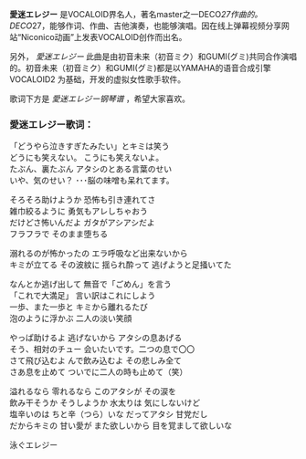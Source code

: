 

**愛迷エレジー**
是VOCALOID界名人，著名master之一DECO*27作曲的。DECO*27，能够作词、作曲、吉他演奏，也能够演唱。因在线上弹幕视频分享网站“Niconico动画”上发表VOCALOID创作而出名。

  
另外， _愛迷エレジー_
此曲是由初音未来（初音ミク）和GUMI(グミ)共同合作演唱的。初音未来（初音ミク）和GUMI(グミ)都是以YAMAHA的语音合成引擎VOCALOID2
为基础，开发的虚拟女性歌手软件。

  
歌词下方是 _愛迷エレジー钢琴谱_ ，希望大家喜欢。

### 愛迷エレジー歌词：

「どうやら泣きすぎたみたい」とキミは笑う  
どうにも笑えない。 こうにも笑えないよ。  
たぶん、裏たぶん アタシのとある言葉のせい  
いや、気のせい？ ･･･脳の味噌も呆れてます。

そろそろ助けようか 恐怖も引き連れてさ  
雑巾絞るように 勇気もアレしちゃおう  
だけどさ怖いんだよ ガタがアシアシだよ  
フラフラで そのまま堕ちる

溺れるのが怖かったの エラ呼吸など出来ないから  
キミが立てる その波紋に 揺られ酔って 逃げようと足掻いてた

なんとか逃げ出して 無音で「ごめん」を言う  
「これで大満足」 言い訳はこれにしよう  
一歩、また一歩と キミから離れるたび  
泡のように浮かぶ 二人の淡い笑顔

やっぱ助けるよ 逃げないから アタシの息あげる  
そう、相対のチュー 会いたいです。二つの息で〇〇  
さて飛び込むよ んで飲み込むよ その悲しみ全て  
さあ息を止めて ついでに二人の時も止めて（笑）

溢れるなら 零れるなら このアタシが その涙を  
飲み干そうか そうしようか 水太りは 気にしないけど  
塩辛いのは ちと辛（つら）いな だってアタシ 甘党だし  
だからキミの 甘い愛が また欲しいから 目を覚まして欲しいな

泳ぐエレジー

